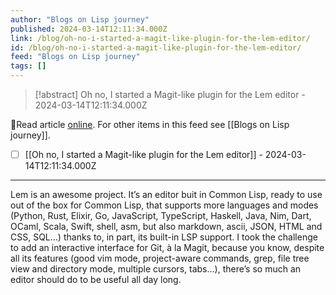 ```yaml
---
author: "Blogs on Lisp journey"
published: 2024-03-14T12:11:34.000Z
link: /blog/oh-no-i-started-a-magit-like-plugin-for-the-lem-editor/
id: /blog/oh-no-i-started-a-magit-like-plugin-for-the-lem-editor/
feed: "Blogs on Lisp journey"
tags: []
---
```

> [!abstract] Oh no, I started a Magit-like plugin for the Lem editor - 2024-03-14T12:11:34.000Z

🔗Read article [online](/blog/oh-no-i-started-a-magit-like-plugin-for-the-lem-editor/). For other items in this feed see [[Blogs on Lisp journey]].

- [ ] [[Oh no, I started a Magit-like plugin for the Lem editor]] - 2024-03-14T12:11:34.000Z
- - -
Lem is an awesome project. It’s an editor buit in Common Lisp, ready to use out of the box for Common Lisp, that supports more languages and modes (Python, Rust, Elixir, Go, JavaScript, TypeScript, Haskell, Java, Nim, Dart, OCaml, Scala, Swift, shell, asm, but also markdown, ascii, JSON, HTML and CSS, SQL…) thanks to, in part, its built-in LSP support. I took the challenge to add an interactive interface for Git, à la Magit, because you know, despite all its features (good vim mode, project-aware commands, grep, file tree view and directory mode, multiple cursors, tabs…), there’s so much an editor should do to be useful all day long.
